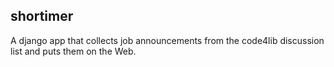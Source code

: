 shortimer
---------

A django app that collects job announcements from the code4lib discussion 
list and puts them on the Web.
